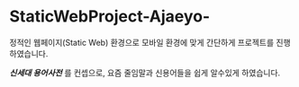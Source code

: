 # **StaticWebProject-Ajaeyo-**

정적인 웹페이지(Static Web) 환경으로 모바일 환경에 맞게 간단하게 프로젝트를 진행하였습니다.

***신세대 용어사전***  를 컨셉으로, 요즘 줄임말과 신용어들을 쉽게 알수있게 하였습니다.
